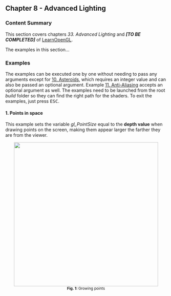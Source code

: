 ## Chapter 8 - Advanced Lighting
### Content Summary
This section covers chapters *33. Advanced Lighting* and **_[TO BE COMPLETED]_** of [LearnOpenGL](https://learnopengl.com).

The examples in this section...

### Examples
The examples can be executed one by one without needing to pass any arguments except for [10. Asteroids](#10-asteroids), which requires an integer value and can also be passed an optional argument. Example [11. Anti-Aliasing](#11-anti-aliasing) accepts an optional argument as well. The examples need to be launched from the root *build* folder so they can find the right path for the shaders. To exit the examples, just press <kbd>ESC</kbd>.

#### 1. Points in space
This example sets the variable *gl_PointSize* equal to the **depth value** when drawing points on the screen, making them appear larger the farther they are from the viewer.

<div align="center">
  <img src="images/01-points.gif" height="450"><br>
  <sup><strong>Fig. 1: </strong> Growing points </sup>
</div>
